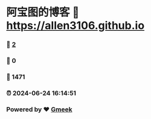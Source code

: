 # 阿宝图的博客 :link: https://allen3106.github.io 
### :page_facing_up: [2](https://allen3106.github.io/tag.html) 
### :speech_balloon: 0 
### :hibiscus: 1471 
### :alarm_clock: 2024-06-24 16:14:51 
### Powered by :heart: [Gmeek](https://github.com/Meekdai/Gmeek)
